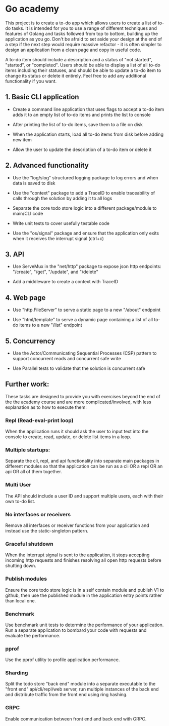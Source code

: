 # Go academy

This project is to create a to-do app which allows users to create a list of to-do tasks. It is intended for you to use a range of different techniques and features of Golang and tasks followed from top to bottom, building up the application as you go. Don't be afraid to set aside your design at the end of a step if the next step would require massive refactor - it is often simpler to design an application from a clean page and copy in useful code.

A to-do item should include a description and a status of "not started", "started", or "completed". Users should be able to display a list of all to-do items including their statuses, and should be able to update a to-do item to change its status or delete it entirely. Feel free to add any additional functionality if you want.

## 1. Basic CLI application

- Create a command line application that uses flags to accept a to-do item adds it to an empty list of to-do items and prints the list to console

- After printing the list of to-do items, save them to a file on disk

- When the application starts, load all to-do items from disk before adding new item

- Allow the user to update the description of a to-do item or delete it

## 2. Advanced functionality

- Use the "log/slog" structured logging package to log errors and when data is saved to disk

- Use the "context" package to add a TraceID to enable traceability of calls through the solution by adding it to all logs

- Separate the core todo store logic into a different package/module to main/CLI code

- Write unit tests to cover usefully testable code

- Use the "os/signal" package and ensure that the application only exits when it receives the interrupt signal (ctrl+c)

## 3. API

- Use ServeMux in the "net/http" package to expose json http endpoints: "/create", "/get", "/update", and "/delete"

- Add a middleware to create a context with TraceID

## 4. Web page

- Use "http.FileServer" to serve a static page to a new "/about" endpoint

- Use "html/template" to serve a dynamic page containing a list of all to-do items to a new "/list" endpoint

## 5. Concurrency

- Use the Actor/Communicating Sequential Processes (CSP) pattern to support concurrent reads and concurrent safe write

- Use Parallel tests to validate that the solution is concurrent safe

## Further work:

These tasks are designed to provide you with exercises beyond the end of the the academy course and are more complicated/involved, with less explanation as to how to execute them:

### Repl (Read-eval-print loop)

When the application runs it should ask the user to input text into the console to create, read, update, or delete list items in a loop.

### Multiple startups:

Separate the cli, repl, and api functionality into separate main packages in different modules so that the application can be run as a cli OR a repl OR an api OR all of them together.

### Multi User

The API should include a user ID and support multiple users, each with their own to-do list.

### No interfaces or receivers

Remove all interfaces or receiver functions from your application and instead use the static-singleton pattern.

### Graceful shutdown

When the interrupt signal is sent to the application, it stops accepting incoming http requests and finishes resolving all open http requests before shutting down.

### Publish modules

Ensure the core todo store logic is in a self contain module and publish V1 to github, then use the published module in the application entry points rather than local one.

### Benchmark

Use benchmark unit tests to determine the performance of your application. Run a separate application to bombard your code with requests and evaluate the performance.

### pprof

Use the pprof utility to profile application performance.

### Sharding

Split the todo store "back end" module into a separate executable to the "front end" api/cli/repl/web server, run multiple instances of the back end and distribute traffic from the front end using ring hashing.

### GRPC

Enable communication between front end and back end with GRPC.